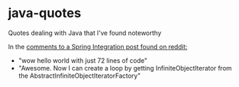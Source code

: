 java-quotes
===========

Quotes dealing with Java that I've found noteworthy

In the [comments to a Spring Integration post found on reddit:](http://www.reddit.com/r/java/comments/1cj6yr/what_the_heck_is_spring_integration_all_about/)
 - "wow hello world with just 72 lines of code"
 - "Awesome.  Now I can create a loop by getting InfiniteObjectIterator from the AbstractInfiniteObjectIteratorFactory"
